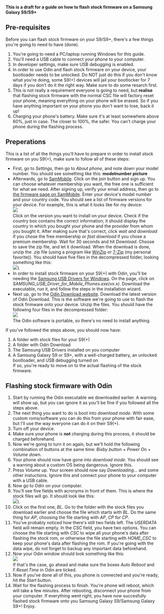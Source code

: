 **This is a draft for a guide on how to flash stock firmware on a Samsung Galaxy S9/S9+**
## Pre-requisites
Before you can flash stock firmware on your S9/S9+, there's a few things you're going to need to have (done). 
1. You're going to need a PC/laptop running Windows for this guide.
2. You'll need a USB cable to connect your phone to your computer.
3. In developer settings, make sure USB debugging is enabled.
4. In order to use Odin and flash stock firmware on your device, your bootloader needs to be unlocked. Do NOT just do this if you don't know what you're doing, some S9(+) devices will jail your bootlocker for 7 days if you don't do it the right way. Make sure to do some resarch first.
5. This is not really a requirement everyone is going to need, but **realise** that flashing stock firmware with the normal CSC file will factory reset your phone, meaning everything on your phone will be erased. So if you have anything important on your phone you don't want to lose, back it up!
6. Charging your phone's battery. Make sure it's at least somewhere above 60%, just in case. The closer to 100%, the safer. You can't charge your phone during the flashing process.
## Preperations
This is a list of all the things you'll have to prepare in order to install stock firmware on you S9(+), make sure to follow all of these steps:
* First, go to *Settings*, then go to *About phone*, and note down your model number. You should see something like this:
**modelnumber picture**
* Afterwards, go to [SamMobile](https://www.sammobile.com/). Click on the join button and sign up. You can choose whatever membership you want, the free one is sufficient for what we need. After signing up, verify your email address, then go to [the firmware page on SamMobile](https://www.sammobile.com/firmwares/recent/). Enter your device's model number and your country code. You should see a list of firmware versions for your device. For example, this is what it looks like for my device:\
  ![](https://user-images.githubusercontent.com/66011441/120787442-a8bc9c80-c52f-11eb-8468-66cdad213a9d.PNG)\
  Click on the version you want to install on your device. Check if the country box contains the correct information; it should display the country in which you bought your phone and the provider from whom you bought it. After making sure that's correct, click *wait and download* if you chose the free membership or *fast download* if you chose a premium membership. Wait for 30 seconds and hit *Download*. Choose to save the zip file, and let it download. 
  When the download is done, unzip the .zip file (using a program like [WinZip](https://www.winzip.com/win/nl/) or [7-Zip](https://www.7-zip.org/) (my personal favorite)). You should have five files in the decompressed folder, looking something like this:\
  ![](https://user-images.githubusercontent.com/66011441/120793245-f12b8880-c536-11eb-8bb2-5289b36b2505.PNG)\
* In order to install stock firmware on your S9(+) with Odin, you'll be needing the [Samsung USB Drivers for Windows](https://developer.samsung.com/mobile/android-usb-driver.html). On the page, click on *SAMSUNG_USB_Driver_for_Mobile_Phones.exe(vx.x)*. Download the executable, run it, and follow the steps in the installation wizard.
* Next up, go to the [Odin Download website](https://www.odinflash.com/). Download the latest version of Odin Download. This is the software we're going to use to flash the stock firmware onto your device. Unzip the files. You should have the following four files in the decompressed folder:\
  ![](https://user-images.githubusercontent.com/66011441/120792023-38b11500-c535-11eb-80ee-79b97d77f986.PNG)\
  The Odin software is portable, so there's no need to install anything.

If you've followed the steps above, you should now have:
1. A folder with stock files for your S9(+)
2. A folder with Odin Download
3. The Samsung USB Drivers installed on you computer
4. A Samsung Galaxy S9 or S9+, with a well-charged battery, an unlocked bootloader, and USB debugging turned on\
If so, you're ready to move on to the actual flashing of the stock firmware.

## Flashing stock firmware with Odin
1. Start by running the Odin executable we downloaded earlier. A warning will show up, but you can ignore it as you'll be fine if you followed all the steps above.
2. The next thing you want to do is boot into *download mode*. With some custom roms/software you can do this from your phone with fair ease, but I'll use the way everyone can do it on their S9(+).
3. Turn off your device.
4. Make sure your phone is **not** charging during this process, it should be charged beforehand.
5. Now we're going to turn it on again, but we'll hold the following combination of buttons at the same time: *Bixby button* + *Power On* + *Volume down*.
6. Your phone should now have gone into *download mode*. You should see a warning about a custom OS being dangerous. Ignore this.
7. Press *Volume up*. Your screen should now say *Downloading...* and some other instuctions. Ignore this and connect your phone to your computer with a USB cable.
8. Now go to Odin on your computer.
9. You'll see five fields with acronyms in front of them. This is where the stock files will go. It should look like this:\
  ![](https://user-images.githubusercontent.com/66011441/122463849-6c208480-cfb6-11eb-9966-f6d0c78af238.PNG)\
11. Click on the first one, *BL*. Go to the folder with the stock files you download earlier and choose the file which starts with *BL*. Do the same thing for *AP*, choosing the file starting with *AP*, *CP* for *CP*.
12. You've probably noticed how there's still two fields left. The *USERDATA* field will remain empty. In the *CSC* field, you have two options. You can choose the file starting with *CSC* to wipe all your phone's data after flashing the stock rom, or otherwise the file starting with *HOME_CSC* to keep your phone's data after flashing the rom. If you're going with the data wipe, do not forget to backup any important data beforehand.
13. Now your Odin window should look something like this:\
  ![](https://user-images.githubusercontent.com/66011441/122465366-4f854c00-cfb8-11eb-89f5-636492ddbf55.PNG)\
  If that's the case, go ahead and make sure the boxes *Auto Reboot* and *F.Reset.Time* in Odin are ticked.
13. Now if you've done all of this, you phone is connected and you're ready, hit the *Start* button.
14. Wait for the flashing process to finish. You're phone will reboot, which will take a few minutes. After rebooting, disconnect your phone from your computer. 
If everything went right, you have now succesfully flashed stock firmware onto you Samsung Galaxy S9/Samsung Galaxy S9+! Enjoy.
